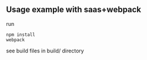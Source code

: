 ## Usage example with saas+webpack

run 
``` text
npm install
webpack
```
see build files in build/ directory
